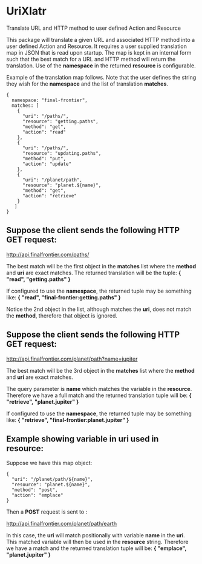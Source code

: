 # UriXlatr
Translate URL and HTTP method to user defined Action and Resource

This package will translate a given URL and associated HTTP method into a user defined Action and Resource. It requires a user supplied translation map in JSON that is read upon startup. The map is kept in an internal form such that the best match for a URL and HTTP method will return the translation. Use of the **namespace** in the returned **resource** is configurable.

Example of the translation map follows. Note that the user defines the string they wish for the **namespace** and the list of translation **matches**.

```
{
  namespace: "final-frontier",
  matches: [
    { 
      "uri": "/paths/",
      "resource": "getting.paths",
      "method": "get",
      "action": "read"
    },
    { 
      "uri": "/paths/",
      "resource": "updating.paths",
      "method": "put",
      "action": "update"
    },
    {
      "uri": "/planet/path",
      "resource": "planet.${name}",
      "method": "get",
      "action": "retrieve"
    }
   ]
}
```

## Suppose the client sends the following HTTP GET request:

http://api.finalfrontier.com/paths/

The best match will be the first object in the **matches** list where the **method** and **uri** are exact matches.
The returned translation will be the tuple: **{ "read", "getting.paths" }**

If configured to use the **namespace**, the returned tuple may be something like: **{ "read", "final-frontier:getting.paths" }**

Notice the 2nd object in the list, although matches the **uri**, does not match the **method**, therefore that object is ignored.

## Suppose the client sends the following HTTP GET request:

http://api.finalfrontier.com/planet/path?name=jupiter

The best match will be the 3rd object in the **matches** list where the **method** and **uri** are exact matches. 

The query parameter is **name** which matches the variable in the **resource**. Therefore we have a full match and the returned translation tuple will be: **{ "retrieve", "planet.jupiter" }**

If configured to use the **namespace**, the returned tuple may be something like: **{ "retrieve", "final-frontier:planet.jupiter" }**

## Example showing variable in **uri** used in **resource**:

Suppose we have this map object:

```
{
  "uri": "/planet/path/${name}",
  "resource": "planet.${name}",
  "method": "post",
  "action": "emplace"
}
```

Then a **POST** request is sent to :

http://api.finalfrontier.com/planet/path/earth

In this case, the **uri** will match positionally with variable **name** in the **uri**. This matched variable will then be used in the **resource** string.
Therefore we have a match and the returned translation tuple will be: **{ "emplace", "planet.jupiter" }**
